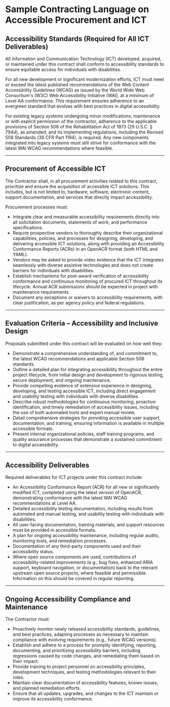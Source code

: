 # Sample Contracting Language on Accessible Procurement and ICT

## Accessibility Standards (Required for All ICT Deliverables)

All Information and Communication Technology (ICT) developed, acquired, or maintained under this contract shall conform to accessibility standards to ensure equitable access for individuals with disabilities.

For all new development or significant modernization efforts, ICT must meet or exceed the latest published recommendations of the Web Content Accessibility Guidelines (WCAG) as issued by the World Wide Web Consortium's (W3C) Web Accessibility Initiative (WAI), at a minimum of Level AA conformance. This requirement ensures adherence to an evergreen standard that evolves with best practices in digital accessibility.

For existing legacy systems undergoing minor modifications, maintenance or with explicit permission of the contractor, adherence to the applicable provisions of Section 508 of the Rehabilitation Act of 1973 (29 U.S.C. § 794d), as amended, and its implementing regulations, including the Revised 508 Standards (36 CFR Part 1194), is required. Any new components integrated into legacy systems must still strive for conformance with the latest WAI WCAG recommendations where feasible.

---

## Procurement of Accessible ICT

The Contractor shall, in all procurement activities related to this contract, prioritize and ensure the acquisition of accessible ICT solutions. This includes, but is not limited to, hardware, software, electronic content, support documentation, and services that directly impact accessibility.

Procurement processes must:

* Integrate clear and measurable accessibility requirements directly into all solicitation documents, statements of work, and performance specifications.  
* Require prospective vendors to thoroughly describe their organizational capabilities, policies, and processes for designing, developing, and delivering accessible ICT solutions, along with providing an Accessibility Conformance Reports (ACRs) in an OpenACR format (both HTML and YAML).  
* Vendors may be asked to provide video evidence that the ICT integrates seamlessly with diverse assistive technologies and does not create barriers for individuals with disabilities.  
* Establish mechanisms for post-award verification of accessibility conformance and continuous monitoring of procured ICT throughout its lifecycle. Annual ACR submissions should be expected in project with maintenance requirements.  
* Document any exceptions or waivers to accessibility requirements, with clear justification, as per agency policy and federal regulations.

---

## Evaluation Criteria – Accessibility and Inclusive Design

Proposals submitted under this contract will be evaluated on how well they:

* Demonstrate a comprehensive understanding of, and commitment to, the latest WCAG recommendations and applicable Section 508 standards.  
* Outline a detailed plan for integrating accessibility throughout the entire project lifecycle, from initial design and development to rigorous testing, secure deployment, and ongoing maintenance.  
* Provide compelling evidence of extensive experience in designing, developing, and testing accessible ICT, including direct engagement and usability testing with individuals with diverse disabilities.  
* Describe robust methodologies for continuous monitoring, proactive identification, and timely remediation of accessibility issues, including the use of both automated tools and expert manual review.  
* Detail comprehensive strategies for providing accessible user support, documentation, and training, ensuring information is available in multiple accessible formats.  
* Present internal organizational policies, staff training programs, and quality assurance processes that demonstrate a sustained commitment to digital accessibility.

---

## Accessibility Deliverables

Required deliverables for ICT projects under this contract include:

* An Accessibility Conformance Report (ACR) for all new or significantly modified ICT, completed using the latest version of OpenACR, demonstrating conformance with the latest WAI WCAG recommendations at Level AA.  
* Detailed accessibility testing documentation, including results from automated and manual testing, and usability testing with individuals with disabilities.  
* All user-facing documentation, training materials, and support resources must be provided in accessible formats.  
* A plan for ongoing accessibility maintenance, including regular audits, monitoring tools, and remediation processes.  
* Documentation of any third-party components used and their accessibility status.  
* Where open source components are used, contributions of accessibility-related improvements (e.g., bug fixes, enhanced ARIA support, keyboard navigation, or documentation) back to the relevant upstream open source projects, where feasible and permissible. Information on this should be covered in regular reporting.

---

## Ongoing Accessibility Compliance and Maintenance

The Contractor must:

* Proactively monitor newly released accessibility standards, guidelines, and best practices, adapting processes as necessary to maintain compliance with evolving requirements (e.g., future WCAG versions).  
* Establish and adhere to a process for promptly identifying, reporting, documenting, and prioritizing accessibility barriers, including regressions caused by code changes, and remediating them based on their impact.  
* Provide training to project personnel on accessibility principles, development techniques, and testing methodologies relevant to their roles.  
* Maintain clear documentation of accessibility features, known issues, and planned remediation efforts.  
* Ensure that all updates, upgrades, and changes to the ICT maintain or improve its accessibility conformance.

